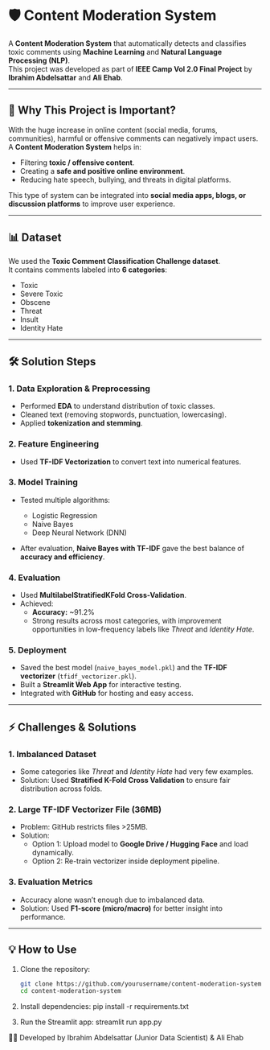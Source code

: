 # 🛡️ Content Moderation System  

A **Content Moderation System** that automatically detects and classifies toxic comments using **Machine Learning** and **Natural Language Processing (NLP)**.  
This project was developed as part of **IEEE Camp Vol 2.0 Final Project** by **Ibrahim Abdelsattar** and **Ali Ehab**.  

---

## 🚀 Why This Project is Important?
With the huge increase in online content (social media, forums, communities), harmful or offensive comments can negatively impact users.  
A **Content Moderation System** helps in:  
- Filtering **toxic / offensive content**.  
- Creating a **safe and positive online environment**.  
- Reducing hate speech, bullying, and threats in digital platforms.  

This type of system can be integrated into **social media apps, blogs, or discussion platforms** to improve user experience.  

---

## 📊 Dataset
We used the **Toxic Comment Classification Challenge dataset**.  
It contains comments labeled into **6 categories**:  
- Toxic  
- Severe Toxic  
- Obscene  
- Threat  
- Insult  
- Identity Hate  

---

## 🛠️ Solution Steps

### 1. Data Exploration & Preprocessing
- Performed **EDA** to understand distribution of toxic classes.  
- Cleaned text (removing stopwords, punctuation, lowercasing).  
- Applied **tokenization and stemming**.  

### 2. Feature Engineering
- Used **TF-IDF Vectorization** to convert text into numerical features.  

### 3. Model Training
- Tested multiple algorithms:
  - Logistic Regression  
  - Naive Bayes  
  - Deep Neural Network (DNN)  

- After evaluation, **Naive Bayes with TF-IDF** gave the best balance of **accuracy and efficiency**.  

### 4. Evaluation
- Used **MultilabelStratifiedKFold Cross-Validation**.  
- Achieved:  
  - **Accuracy:** ~91.2%  
  - Strong results across most categories, with improvement opportunities in low-frequency labels like *Threat* and *Identity Hate*.  

### 5. Deployment
- Saved the best model (`naive_bayes_model.pkl`) and the **TF-IDF vectorizer** (`tfidf_vectorizer.pkl`).  
- Built a **Streamlit Web App** for interactive testing.  
- Integrated with **GitHub** for hosting and easy access.  

---

## ⚡ Challenges & Solutions
### 1. **Imbalanced Dataset**
- Some categories like *Threat* and *Identity Hate* had very few examples.  
- Solution: Used **Stratified K-Fold Cross Validation** to ensure fair distribution across folds.  

### 2. **Large TF-IDF Vectorizer File (36MB)**
- Problem: GitHub restricts files >25MB.  
- Solution:  
  - Option 1: Upload model to **Google Drive / Hugging Face** and load dynamically.  
  - Option 2: Re-train vectorizer inside deployment pipeline.  

### 3. **Evaluation Metrics**
- Accuracy alone wasn’t enough due to imbalanced data.  
- Solution: Used **F1-score (micro/macro)** for better insight into performance.  

---

## 💡 How to Use
1. Clone the repository:  
   ```bash
   git clone https://github.com/yourusername/content-moderation-system.git
   cd content-moderation-system
2. Install dependencies:
  pip install -r requirements.txt

4. Run the Streamlit app:
  streamlit run app.py

👨‍💻 Developed by Ibrahim Abdelsattar (Junior Data Scientist) & Ali Ehab
